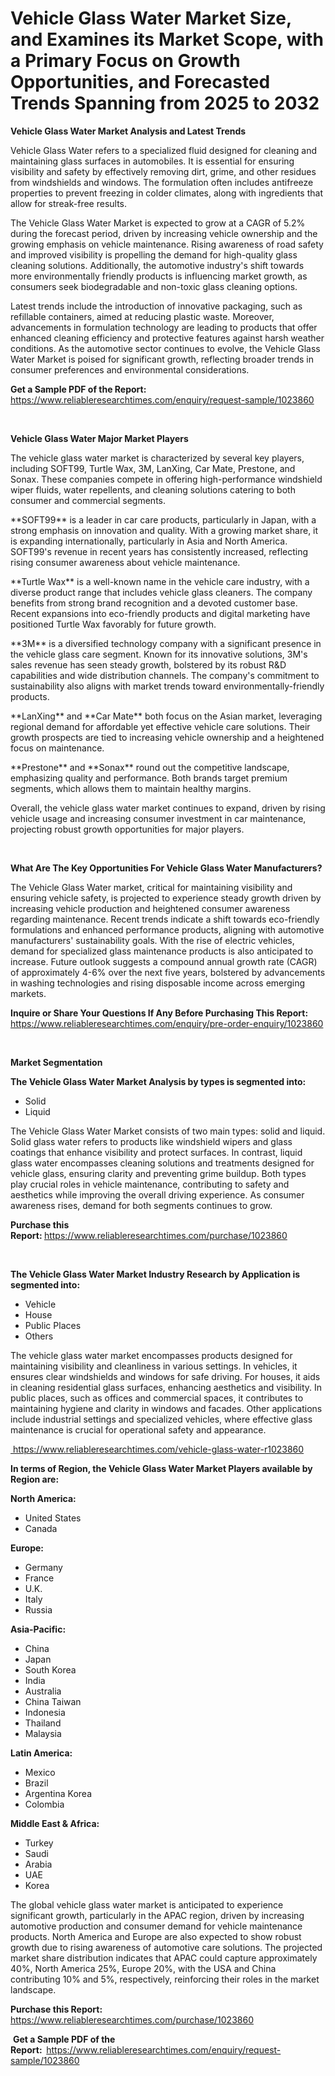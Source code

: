 <p><h1>Vehicle Glass Water Market Size, and Examines its Market Scope, with a Primary Focus on Growth Opportunities, and Forecasted Trends Spanning from 2025 to 2032</h1></p><p><strong>Vehicle Glass Water Market Analysis and Latest Trends</strong></p>
<p><p>Vehicle Glass Water refers to a specialized fluid designed for cleaning and maintaining glass surfaces in automobiles. It is essential for ensuring visibility and safety by effectively removing dirt, grime, and other residues from windshields and windows. The formulation often includes antifreeze properties to prevent freezing in colder climates, along with ingredients that allow for streak-free results.</p><p>The Vehicle Glass Water Market is expected to grow at a CAGR of 5.2% during the forecast period, driven by increasing vehicle ownership and the growing emphasis on vehicle maintenance. Rising awareness of road safety and improved visibility is propelling the demand for high-quality glass cleaning solutions. Additionally, the automotive industry's shift towards more environmentally friendly products is influencing market growth, as consumers seek biodegradable and non-toxic glass cleaning options. </p><p>Latest trends include the introduction of innovative packaging, such as refillable containers, aimed at reducing plastic waste. Moreover, advancements in formulation technology are leading to products that offer enhanced cleaning efficiency and protective features against harsh weather conditions. As the automotive sector continues to evolve, the Vehicle Glass Water Market is poised for significant growth, reflecting broader trends in consumer preferences and environmental considerations.</p></p>
<p><strong>Get a Sample PDF of the Report:&nbsp;</strong> <a href="https://www.reliableresearchtimes.com/enquiry/request-sample/1023860?utm_campaign=3009&utm_medium=2&utm_source=Github&utm_content=ia&utm_term=18042025&utm_id=vehicle-glass-water">https://www.reliableresearchtimes.com/enquiry/request-sample/1023860</a></p>
<p>&nbsp;</p>
<p><strong>Vehicle Glass Water Major Market Players</strong></p>
<p><p>The vehicle glass water market is characterized by several key players, including SOFT99, Turtle Wax, 3M, LanXing, Car Mate, Prestone, and Sonax. These companies compete in offering high-performance windshield wiper fluids, water repellents, and cleaning solutions catering to both consumer and commercial segments.</p><p>**SOFT99** is a leader in car care products, particularly in Japan, with a strong emphasis on innovation and quality. With a growing market share, it is expanding internationally, particularly in Asia and North America. SOFT99's revenue in recent years has consistently increased, reflecting rising consumer awareness about vehicle maintenance.</p><p>**Turtle Wax** is a well-known name in the vehicle care industry, with a diverse product range that includes vehicle glass cleaners. The company benefits from strong brand recognition and a devoted customer base. Recent expansions into eco-friendly products and digital marketing have positioned Turtle Wax favorably for future growth.</p><p>**3M** is a diversified technology company with a significant presence in the vehicle glass care segment. Known for its innovative solutions, 3M's sales revenue has seen steady growth, bolstered by its robust R&D capabilities and wide distribution channels. The company's commitment to sustainability also aligns with market trends toward environmentally-friendly products.</p><p>**LanXing** and **Car Mate** both focus on the Asian market, leveraging regional demand for affordable yet effective vehicle care solutions. Their growth prospects are tied to increasing vehicle ownership and a heightened focus on maintenance.</p><p>**Prestone** and **Sonax** round out the competitive landscape, emphasizing quality and performance. Both brands target premium segments, which allows them to maintain healthy margins.</p><p>Overall, the vehicle glass water market continues to expand, driven by rising vehicle usage and increasing consumer investment in car maintenance, projecting robust growth opportunities for major players.</p></p>
<p>&nbsp;</p>
<p><strong>What Are The Key Opportunities For Vehicle Glass Water Manufacturers?</strong></p>
<p><p>The Vehicle Glass Water market, critical for maintaining visibility and ensuring vehicle safety, is projected to experience steady growth driven by increasing vehicle production and heightened consumer awareness regarding maintenance. Recent trends indicate a shift towards eco-friendly formulations and enhanced performance products, aligning with automotive manufacturers' sustainability goals. With the rise of electric vehicles, demand for specialized glass maintenance products is also anticipated to increase. Future outlook suggests a compound annual growth rate (CAGR) of approximately 4-6% over the next five years, bolstered by advancements in washing technologies and rising disposable income across emerging markets.</p></p>
<p><strong>Inquire or Share Your Questions If Any Before Purchasing This Report:</strong> <a href="https://www.reliableresearchtimes.com/enquiry/pre-order-enquiry/1023860?utm_campaign=3009&utm_medium=2&utm_source=Github&utm_content=ia&utm_term=18042025&utm_id=vehicle-glass-water">https://www.reliableresearchtimes.com/enquiry/pre-order-enquiry/1023860</a></p>
<p>&nbsp;</p>
<p><strong>Market Segmentation</strong></p>
<p><strong>The Vehicle Glass Water Market Analysis by types is segmented into:</strong></p>
<p><ul><li>Solid</li><li>Liquid</li></ul></p>
<p><p>The Vehicle Glass Water Market consists of two main types: solid and liquid. Solid glass water refers to products like windshield wipers and glass coatings that enhance visibility and protect surfaces. In contrast, liquid glass water encompasses cleaning solutions and treatments designed for vehicle glass, ensuring clarity and preventing grime buildup. Both types play crucial roles in vehicle maintenance, contributing to safety and aesthetics while improving the overall driving experience. As consumer awareness rises, demand for both segments continues to grow.</p></p>
<p><strong>Purchase this Report:&nbsp;</strong><a href="https://www.reliableresearchtimes.com/purchase/1023860?utm_campaign=3009&utm_medium=2&utm_source=Github&utm_content=ia&utm_term=18042025&utm_id=vehicle-glass-water">https://www.reliableresearchtimes.com/purchase/1023860</a></p>
<p>&nbsp;</p>
<p><strong>The Vehicle Glass Water Market Industry Research by Application is segmented into:</strong></p>
<p><ul><li>Vehicle</li><li>House</li><li>Public Places</li><li>Others</li></ul></p>
<p><p>The vehicle glass water market encompasses products designed for maintaining visibility and cleanliness in various settings. In vehicles, it ensures clear windshields and windows for safe driving. For houses, it aids in cleaning residential glass surfaces, enhancing aesthetics and visibility. In public places, such as offices and commercial spaces, it contributes to maintaining hygiene and clarity in windows and facades. Other applications include industrial settings and specialized vehicles, where effective glass maintenance is crucial for operational safety and appearance.</p></p>
<p><a href="https://www.reliableresearchtimes.com/vehicle-glass-water-r1023860?utm_campaign=3009&utm_medium=2&utm_source=Github&utm_content=ia&utm_term=18042025&utm_id=vehicle-glass-water">&nbsp;https://www.reliableresearchtimes.com/vehicle-glass-water-r1023860</a></p>
<p><strong>In terms of Region, the Vehicle Glass Water Market Players available by Region are:</strong></p>
<p>
    <p> <strong> North America: </strong>
        <ul>
            <li>United States</li>
            <li>Canada</li>
        </ul>
        </p> 
    <p> <strong> Europe: </strong>
        <ul>
            <li>Germany</li>
            <li>France</li>
            <li>U.K.</li>
            <li>Italy</li>
            <li>Russia</li>
        </ul>
        </p> 
    <p> <strong> Asia-Pacific: </strong>
        <ul>
            <li>China</li>
            <li>Japan</li>
            <li>South Korea</li>
            <li>India</li>
            <li>Australia</li>
            <li>China Taiwan</li>
            <li>Indonesia</li>
            <li>Thailand</li>
            <li>Malaysia</li>
        </ul>
        </p> 
    <p> <strong> Latin America: </strong>
        <ul>
            <li>Mexico</li>
            <li>Brazil</li>
            <li>Argentina Korea</li>
            <li>Colombia</li>
        </ul>
        </p> 
    <p> <strong> Middle East & Africa: </strong>
        <ul>
            <li>Turkey</li>
            <li>Saudi</li>
            <li>Arabia</li>
            <li>UAE</li>
            <li>Korea</li>
        </ul>
    </p>
    </p>
<p><p>The global vehicle glass water market is anticipated to experience significant growth, particularly in the APAC region, driven by increasing automotive production and consumer demand for vehicle maintenance products. North America and Europe are also expected to show robust growth due to rising awareness of automotive care solutions. The projected market share distribution indicates that APAC could capture approximately 40%, North America 25%, Europe 20%, with the USA and China contributing 10% and 5%, respectively, reinforcing their roles in the market landscape.</p></p>
<p><strong>Purchase this Report: </strong><a href="https://www.reliableresearchtimes.com/purchase/1023860?utm_campaign=3009&utm_medium=2&utm_source=Github&utm_content=ia&utm_term=18042025&utm_id=vehicle-glass-water">https://www.reliableresearchtimes.com/purchase/1023860</a></p>
<p>&nbsp;<strong>Get a Sample PDF of the Report:&nbsp;&nbsp;</strong><a href="https://www.reliableresearchtimes.com/enquiry/request-sample/1023860?utm_campaign=3009&utm_medium=2&utm_source=Github&utm_content=ia&utm_term=18042025&utm_id=vehicle-glass-water">https://www.reliableresearchtimes.com/enquiry/request-sample/1023860</a></p>
<p><strong></strong></p>
<p><p></p><p></p><p></p></p>